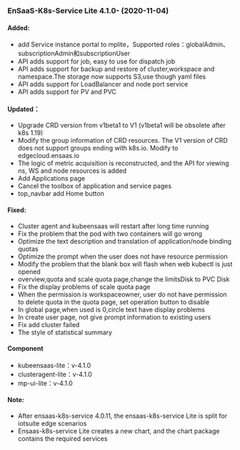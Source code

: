### EnSaaS-K8s-Service Lite 4.1.0- (2020-11-04)

#### Added:
- add Service instance portal to mplite，Supported roles：globalAdmin、subscriptionAdmin和subscriptionUser
- API adds support for job, easy to use for dispatch job
- API adds support for backup and restore of cluster,workspace and namespace.The storage now supports S3,use though yaml files
- API adds support for LoadBalancer and node port service
- API adds support for PV and PVC

#### Updated：
- Upgrade CRD version from v1beta1 to V1 (v1beta1 will be obsolete after k8s 1.19)
- Modify the group information of CRD resources. The V1 version of CRD does not support groups ending with k8s.io. Modify to edgecloud.ensaas.io
- The logic of metric acquisition is reconstructed, and the API for viewing ns, WS and node resources is added
- Add Applications page
- Cancel the toolbox of application and service pages
- top_navbar add Home button

#### Fixed:
- Cluster agent and kubeensaas will restart after long time running
- Fix the problem that the pod with two containers will go wrong
- Optimize the text description and translation of application/node binding quotas
- Optimize the prompt when the user does not have resource permission
- Modify the problem that the blank box will flash when web kubectl is just opened 
- overview,quota and scale quota page,change the limitsDisk to PVC Disk
- Fix the display problems of scale quota page
- When the permission is workspaceowner, user do not have permission to delete quota in the quota page, set operation button to disable
- In global page,when used is 0,circle text have display problems
- In create user page, not give prompt information to existing users
- Fix add cluster failed
- The style of statistical summary

#### Component
- kubeensaas-lite：v-4.1.0
- clusteragent-lite：v-4.1.0
- mp-ui-lite：v-4.1.0

#### Note:
- After ensaas-k8s-service 4.0.11, the ensaas-k8s-service Lite is split for iotsuite edge scenarios
- Ensaas-k8s-service Lite creates a new chart, and the chart package contains the required services
